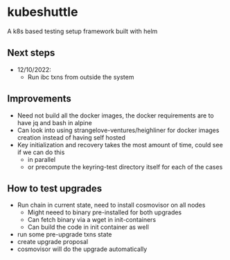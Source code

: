 # kubeshuttle
A k8s based testing setup framework built with helm

## Next steps
* 12/10/2022: 
  * Run ibc txns from outside the system

## Improvements
* Need not build all the docker images, the docker requirements are to have jq and bash in alpine
* Can look into using strangelove-ventures/heighliner for docker images creation instead of having self hosted
* Key initialization and recovery takes the most amount of time, could see if we can do this
  * in parallel
  * or precompute the keyring-test directory itself for each of the cases

## How to test upgrades
* Run chain in current state, need to install cosmovisor on all nodes
  * Might neeed to binary pre-installed for both upgrades
  * Can fetch binary via a wget in init-containers
  * Can build the code in init container as well
* run some pre-upgrade txns state
* create upgrade proposal
* cosmovisor will do the upgrade automatically
